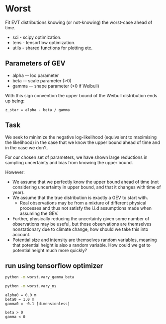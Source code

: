 # Worst

Fit EVT distributions knowing (or not-knowing) the worst-case ahead of time.

- sci - scipy optimization.
- tens - tensorflow optimization.
- utils - shared functions for plotting etc.

## Parameters of GEV

- alpha -- loc parameter
- beta -- scale parameter (>0)
- gamma -- shape parameter (<0 if Weibull)

With this sign convention the upper bound of the Weibull distribution ends up being:

```text
z_star = alpha - beta / gamma
```

## Task

We seek to minimize the negative log-likelihood (equivalent to maximising the likelihood) in the case that we know the upper bound ahead of time and in the case we don't.

For our chosen set of parameters, we have shown large reductions in sampling uncertainty and bias from knowing the upper bound.

However:

 - We assume that we perfectly know the upper bound ahead of time (not considering uncertainty in upper bound, and that it changes with time of year).
 - We assume that the true distribution is exactly a GEV to start with.
    - Real observations may be from a mixture of different physical processes and thus not satisfy the i.i.d assumptions made when assuming the GEV.
- Further, physically reducing the uncertainty given some number of observations may be useful, but those observations are themselves nonstationary due to climate change, how should we take this into account.
- Potential size and intensity are themselves random variables, meaning that potential height is also a random variable. How could we get to potential height much more quickly?

## run using tensorflow optimizer

```bash
python -m worst.vary_gamma_beta

python -m worst.vary_ns
```

```text
alpha0 = 0.0 m
beta0 = 1.0 m
gamma0 = -0.1 [dimensionless]

beta > 0
gamma < 0
```